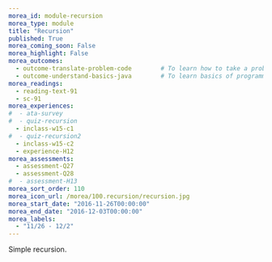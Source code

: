 ```yaml
---
morea_id: module-recursion
morea_type: module
title: "Recursion"
published: True
morea_coming_soon: False
morea_highlight: False
morea_outcomes: 
  - outcome-translate-problem-code        # To learn how to take a problem, figure out the algorithm to solve it, the write the code.
  - outcome-understand-basics-java        # To learn basics of programming with a modern programming language, Java.
morea_readings: 
  - reading-text-91
  - sc-91
morea_experiences:
#  - ata-survey
#  - quiz-recursion
  - inclass-w15-c1
#  - quiz-recursion2
  - inclass-w15-c2
  - experience-H12
morea_assessments: 
  - assessment-Q27
  - assessment-Q28
#  - assessment-H13
morea_sort_order: 110
morea_icon_url: /morea/100.recursion/recursion.jpg
morea_start_date: "2016-11-26T00:00:00"
morea_end_date: "2016-12-03T00:00:00"
morea_labels:
  - "11/26 - 12/2"
---
```


Simple recursion.
